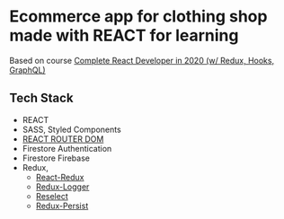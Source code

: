 # Ecommerce app for clothing shop made with REACT for learning

Based on course [Complete React Developer in 2020 (w/ Redux, Hooks, GraphQL)](https://www.udemy.com/course/complete-react-developer-zero-to-mastery/)

## Tech Stack

- REACT
- SASS, Styled Components
- [REACT ROUTER DOM](https://www.npmjs.com/package/react-router-dom)
- Firestore Authentication
- Firestore Firebase
- Redux,
  - [React-Redux](https://github.com/reduxjs/react-redux)
  - [Redux-Logger](https://github.com/LogRocket/redux-logger)
  - [Reselect](https://github.com/reduxjs/reselect)
  - [Redux-Persist](https://github.com/rt2zz/redux-persist#readme)
